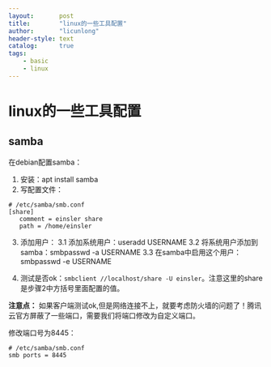 ```yaml
---
layout:       post
title:        "linux的一些工具配置"
author:       "licunlong"
header-style: text
catalog:      true
tags:
    - basic
    - linux
---
```


# linux的一些工具配置

## samba

在debian配置samba：

1. 安装：apt install samba
2. 写配置文件：

```shell
# /etc/samba/smb.conf
[share]
   comment = einsler share
   path = /home/einsler
```

3. 添加用户：
    3.1 添加系统用户：useradd USERNAME
    3.2 将系统用户添加到samba：smbpasswd -a USERNAME
    3.3 在samba中启用这个用户：smbpasswd -e USERNAME

4. 测试是否ok：`smbclient //localhost/share -U einsler`。注意这里的share是步骤2中方括号里面配置的值。

**注意点：** 如果客户端测试ok,但是网络连接不上，就要考虑防火墙的问题了！腾讯云官方屏蔽了一些端口，需要我们将端口修改为自定义端口。

修改端口号为8445：

```shell
# /etc/samba/smb.conf
smb ports = 8445
```

